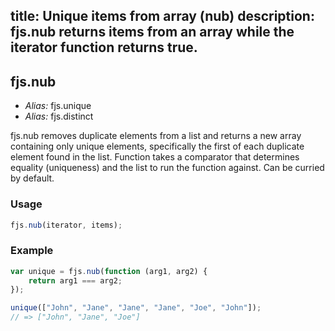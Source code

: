 title: Unique items from array (nub)
description: fjs.nub returns items from an array while the iterator function returns true.
---

## fjs.nub

- *Alias:* fjs.unique
- *Alias:* fjs.distinct

fjs.nub removes duplicate elements from a list and returns a new array containing only unique elements, specifically the first of each duplicate element found in the list. Function takes a comparator that determines equality (uniqueness) and the list to run the function against. Can be curried by default.

### Usage

```js
fjs.nub(iterator, items);
```

### Example

```js
var unique = fjs.nub(function (arg1, arg2) {
    return arg1 === arg2;
});

unique(["John", "Jane", "Jane", "Jane", "Joe", "John"]);
// => ["John", "Jane", "Joe"]
```
